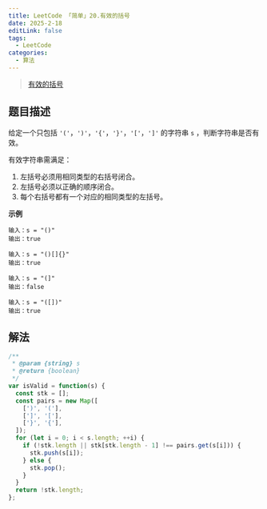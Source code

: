```yaml
---
title: LeetCode 「简单」20.有效的括号
date: 2025-2-18
editLink: false
tags:
  - LeetCode
categories:
  - 算法
---
```


> [有效的括号](https://leetcode.cn/problems/valid-parentheses/description/)

## 题目描述

给定一个只包括 `'('`，`')'`，`'{'`，`'}'`，`'['`，`']'` 的字符串 `s` ，判断字符串是否有效。

有效字符串需满足：

1. 左括号必须用相同类型的右括号闭合。
2. 左括号必须以正确的顺序闭合。
3. 每个右括号都有一个对应的相同类型的左括号。

**示例**

```
输入：s = "()"
输出：true

输入：s = "()[]{}"
输出：true

输入：s = "(]"
输出：false

输入：s = "([])"
输出：true
```

## 解法

```js
/**
 * @param {string} s
 * @return {boolean}
 */
var isValid = function(s) {
  const stk = [];
  const pairs = new Map([
    [')', '('],
    [']', '['],
    ['}', '{'],
  ]);
  for (let i = 0; i < s.length; ++i) {
    if (!stk.length || stk[stk.length - 1] !== pairs.get(s[i])) {
      stk.push(s[i]);
    } else {
      stk.pop();
    }
  }
  return !stk.length;
};
```
